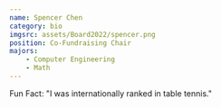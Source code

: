 ```yaml
---
name: Spencer Chen
category: bio
imgsrc: assets/Board2022/spencer.png
position: Co-Fundraising Chair
majors:
    - Computer Engineering
    - Math
---
```


Fun Fact: "I was internationally ranked in table tennis."
